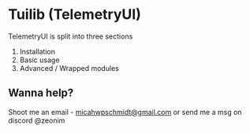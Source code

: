 # Tuilib (TelemetryUI)
TelemetryUI is split into three sections
1. Installation
2. Basic usage
3. Advanced / Wrapped modules


## Wanna help?
Shoot me an email - micahwpschmidt@gmail.com
or send me a msg on discord @zeonim
